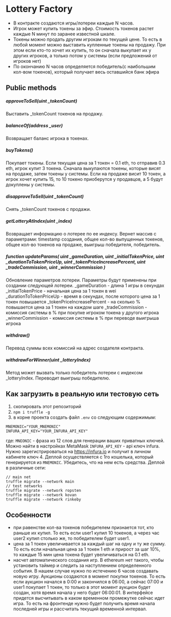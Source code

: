 # Lottery Factory

- В контракте создаются игры/лотереи каждые N часов. 
- Игрок может купить токены за эфир. Стоимость токенов растет каждые N минут по заранее известной шкале.
- Токены можно продать другим игрокам по текущей цене. То есть в любой момент можно выставить купленные токены на продажу. При этом если кто-то хочет их купить, то он сначала выкупает их у других игроков, а только потом у системы (если предложений от игроков нет)
- По окончанию N часов определяется победитель(с наибольшим кол-вом токенов), который получает весь оставшийся банк эфира

## Public methods

##### approveToSell(uint _tokenCount)
Выставить _tokenCount токенов на продажу. 

##### balanceOf(address _user)
Возвращает баланс игрока в токенах.

##### buyTokens()
Покупает токены. Если текущая цена за 1 токен = 0.1 eth, то отправив 0.3 eth, игрок купит 3 токена. Сначала выкупаются токены, которые висят на продаже, затем токены у системы. Если на продаже висит 10 токен, а игрок хочет купить 15, то 10 токено приоберутся у продавцов, а 5 будут докуплены у системы.

##### disapproveToSell(uint _tokenCount)
Снять _tokenCount токенов с продажи.

##### getLotteryAtIndex(uint _index)
Возвращает информацию о лотерее по ее индексу. Вернет массив с параметрами: timestamp создания, общее кол-во выпущенных токенов, общее кол-во токенов на продаже, выигрыш победителя, победитель.

##### function updateParams( uint _gameDuration, uint _initialTokenPrice, uint _durationToTokenPriceUp, uint _tokenPriceIncreasePercent, uint _tradeCommission, uint _winnerCommission )
Обновление параметров лотереи. Параметры будут применены при создании следующей лотереи.
_gameDuration - длина 1 игры в секундах
_initialTokenPrice - начальная цена за 1 токен в wei
_durationToTokenPriceUp - время в секундах, после которого цена за 1 токен повышается
_tokenPriceIncreasePercent - на сколько % повышается цена за 1 токен на каждом шаге
_tradeCommission - комиссия системы в % при покупке игроком токена у другого игрока
_winnerCommission - комиссия системы в % при переводе выигрыша игрока

##### withdraw()
Перевод суммы всех комиссий на адрес создателя контракта.

##### withdrawForWinner(uint _lotteryIndex)
Метод может вызвать только победитель лотереи с индексом _lotteryIndex. Переводит выигрыш победителю.

## Как загрузить в реальную или тестовую сеть
1. скопировать этот репозиторий
2. `npm i truffle -g`
3. в корне проекта создать файл `.env` со следующим содержимым:
```
MNEMONIC="YOUR_MNEMONIC"
INFURA_API_KEY="YOUR_INFURA_API_KEY"
```
где: 
`MNEONIC` - фраза из 12 слов для генерации ваших приватных ключей. Можно найти в настройках MetaMask
`INFURA_API_KEY` - api ключ infura. Нужно зарегистрироваться на https://infura.io и получит в личном кабинете ключ
4. Деплой осуществляется с 1го кошелька, который генерируется из `MNEMONIC`. Убедитесь, что на нем есть средства. Деплой в различные сети: 
```
// main net
truffle migrate --network main
// test networks
truffle migrate --network ropsten
truffle migrate --network kovan
truffle migrate --network rinkeby
```

## Особенности
- при равенстве кол-ва токенов победителем признается тот, кто раньше их купил. То есть если user1 купил 10 токенов, а через час user2 купил столько же, то победителем будет user1.
- цена за 1 токен увеличивается за каждый шаг на одну и ту же сумму. То есть если начальная цена за 1 токен 1 eth и прирост за шаг 10%, то каждые 15 мин цена токена будет увеличиваться на 0.1 eth.
- насчет автоматического создания игр. В ethereum нет такого, чтобы установить таймер и следить за наступлением определенного события. В нашем случае нужно по истечению 6 часов создавать новую игру. Аукционы создаются в момент покупки токенов. То есть если аукцион начался в 0:00 и закончился в 06:00, а сейчас 07:00 и user1 покупает 1 токен, то только в этот момент аукцион будет создан, хотя время начала у него будет 06:00:01. В интерфейсе придется высчитывать в каком временном промежутке сейчас идет игра. То есть на фронтенде нужно будет получить время начала последней игры и рассчитать текущий временной интервал.